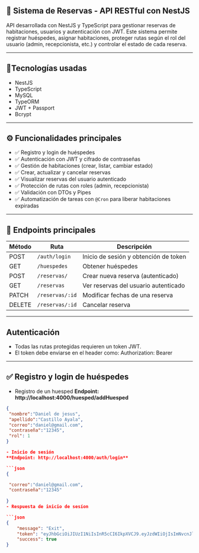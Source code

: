 ## 📝 Sistema de Reservas - API RESTful con NestJS
API desarrollada con NestJS y TypeScript para gestionar reservas de habitaciones, usuarios y autenticación con JWT. Este sistema permite registrar huéspedes, asignar habitaciones, proteger rutas según el rol del usuario (admin, recepcionista, etc.) y controlar el estado de cada reserva.

---

## 🚀Tecnologías usadas
- NestJS
- TypeScript
- MySQL
- TypeORM
- JWT + Passport
- Bcrypt

---

## ⚙️ Funcionalidades principales

- ✅ Registro y login de huéspedes
- ✅ Autenticación con JWT y cifrado de contraseñas
- ✅ Gestión de habitaciones (crear, listar, cambiar estado)
- ✅ Crear, actualizar y cancelar reservas
- ✅ Visualizar reservas del usuario autenticado
- ✅ Protección de rutas con roles (admin, recepcionista)
- ✅ Validación con DTOs y Pipes
- ✅ Automatización de tareas con `@Cron` para liberar habitaciones expiradas



---

## 🧪 Endpoints principales

| Método | Ruta                     | Descripción                            |
|--------|--------------------------|----------------------------------------|
| POST   | `/auth/login`            | Inicio de sesión y obtención de token  |
| GET    | `/huespedes`             | Obtener huéspedes                      |
| POST   | `/reservas/`              | Crear nueva reserva (autenticado)      |
| GET    | `/reservas`              | Ver reservas del usuario autenticado   |
| PATCH  | `/reservas/:id`          | Modificar fechas de una reserva        |
| DELETE | `/reservas/:id`          | Cancelar reserva         



---


## Autenticación
- Todas las rutas protegidas requieren un token JWT.
- El token debe enviarse en el header como: Authorization: Bearer <token>

---
## ✅ Registro y login de huéspedes
- Registro de un huesped
**Endpoint: http://localhost:4000/huesped/addHuesped**
```json
{
 "nombre":"Daniel de jesus",
 "apellido":"Castillo Ayala",
 "correo":"daniel@gmail.com",
 "contraseña":"12345",
 "rol": 1
}

- Inicio de sesión
**Endpoint: http://localhost:4000/auth/login**

```json
{

 "correo":"daniel@gmail.com",
 "contraseña":"12345"
 
}
- Respuesta de inicio de sesíon

```json
{
    "message": "Exit",
    "token": "eyJhbGciOiJIUzI1NiIsInR5cCI6IkpXVCJ9.eyJzdWIiOjIsImNvcnJlbyI6ImRhbmllbEBnbWFpbC5jb20iLCJyb2wiOiJBZG1pbiIsImlhdCI6MTc1MzM4NTgwNywiZXhwIjoxNzUzMzg5NDA3fQ.lPDYu7vrqSSmo0nO7SjDOuh0RNdHTKDqfP3gHW46oQw",
    "success": true
}
  
  